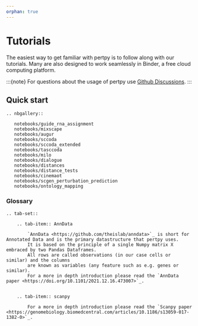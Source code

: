 ```yaml
---
orphan: true
---
```


# Tutorials

The easiest way to get familiar with pertpy is to follow along with our tutorials.
Many are also designed to work seamlessly in Binder, a free cloud computing platform.

:::{note}
For questions about the usage of pertpy use [Github Discussions].
:::

## Quick start

```{eval-rst}
.. nbgallery::

   notebooks/guide_rna_assignment
   notebooks/mixscape
   notebooks/augur
   notebooks/sccoda
   notebooks/sccoda_extended
   notebooks/tasccoda
   notebooks/milo
   notebooks/dialogue
   notebooks/distances
   notebooks/distance_tests
   notebooks/cinemaot
   notebooks/scgen_perturbation_prediction
   notebooks/ontology_mapping
```

### Glossary

```{eval-rst}
.. tab-set::

    .. tab-item:: AnnData

        `AnnData <https://github.com/theislab/anndata>`_ is short for Annotated Data and is the primary datastructure that pertpy uses.
        It is based on the principle of a single Numpy matrix X embraced by two Pandas Dataframes.
        All rows are called observations (in our case cells or similar) and the columns
        are known as variables (any feature such as e.g. genes or similar).
        For a more in depth introduction please read the `AnnData paper <https://doi.org/10.1101/2021.12.16.473007>`_.


    .. tab-item:: scanpy

        For a more in depth introduction please read the `Scanpy paper <https://genomebiology.biomedcentral.com/articles/10.1186/s13059-017-1382-0>`_.
```

[github discussions]: https://github.com/theislab/pertpy/discussions
